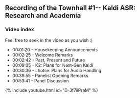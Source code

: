 ## Recording of the Townhall #1-- Kaldi ASR: Research and Academia ##

### Video index ###

Feel free to seek in the video as you wish :)

* 00:01:20 - Housekeeping Announcements 
* 00:02:25 - Welcome Remarks
* 00:02:42 - Past, Present and Future
* 00:09:05 - K2: Plans for Next-Gen Kaldi
* 00:30:36 - Lhotse: Plans for Audio Handling
* 00:39:55 - Panelist Opening Remarks
* 00:53:41 - Panel Discussion


{% include youtube.html id="D-3f7iiPraM" %}  




